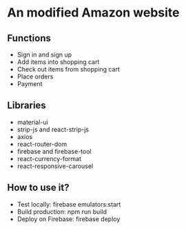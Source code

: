 # An modified Amazon website
## Functions
* Sign in and sign up
* Add items into shopping cart
* Check out items from shopping cart
* Place orders
* Payment
## Libraries
* material-ui
* strip-js and react-strip-js
* axios
* react-router-dom
* firebase and firebase-tool
* react-currency-format
* react-responsive-carousel
## How to use it?
* Test locally: firebase emulators:start
* Build production: npm run build
* Deploy on Firebase: firebase deploy 

